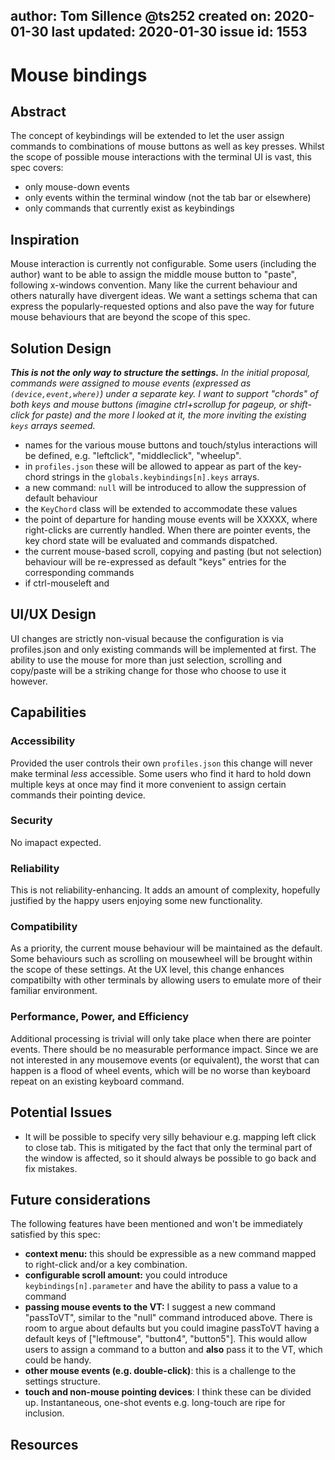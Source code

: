 author: Tom Sillence @ts252
created on: 2020-01-30
last updated: 2020-01-30
issue id: 1553
---

# Mouse bindings

## Abstract

The concept of keybindings will be extended to let the user assign commands to combinations of mouse buttons as well as key presses. Whilst the scope of possible mouse interactions with the terminal UI is vast, this spec covers:
  - only mouse-down events 
  - only events within the terminal window (not the tab bar or elsewhere)
  - only commands that currently exist as keybindings
  

## Inspiration

Mouse interaction is currently not configurable. Some users (including the author) want to be able to assign the middle mouse button to "paste", following x-windows convention. Many like the current behaviour and others naturally have divergent ideas. We want a settings schema that can express the popularly-requested options and also pave the way for future mouse behaviours that are beyond the scope of this spec.

## Solution Design

  ***This is not the only way to structure the settings.*** *In the initial proposal, commands were assigned to mouse events (expressed as `(device,event,where)`) under a separate key. I want to support "chords" of both keys and mouse buttons (imagine ctrl+scrollup for pageup, or shift-click for paste) and the more I looked at it, the more inviting the existing `keys` arrays seemed.*

  - names for the various mouse buttons and touch/stylus interactions will be defined, e.g. "leftclick", "middleclick", "wheelup".
  - in `profiles.json` these will be allowed to appear as part of the key-chord strings in the `globals.keybindings[n].keys` arrays.
  - a new command: `null` will be introduced to allow the suppression of default behaviour
  - the `KeyChord` class will be extended to accommodate these values
  - the point of departure for handing mouse events will be XXXXX, where right-clicks are currently handled. When there are pointer events, the key chord state will be evaluated and commands dispatched.
  - the current mouse-based scroll, copying and pasting (but not selection) behaviour will be re-expressed as default "keys" entries for the corresponding commands
  - if ctrl-mouseleft and 
  


## UI/UX Design

UI changes are strictly non-visual because the configuration is via profiles.json and only existing commands will be implemented at first. The ability to use the mouse for more than just selection, scrolling and copy/paste will be a striking change for those who choose to use it however.

## Capabilities

### Accessibility

Provided the user controls their own `profiles.json` this change will never make terminal *less* accessible. Some users who find it hard to hold down multiple keys at once may find it more convenient to assign certain commands their pointing device.

### Security

No imapact expected.

### Reliability

This is not reliability-enhancing. It adds an amount of complexity, hopefully justified by the happy users enjoying some new functionality.

### Compatibility

As a priority, the current mouse behaviour will be maintained as the default. Some behaviours such as scrolling on mousewheel will be brought within the scope of these settings. At the UX level, this change enhances compatibilty with other terminals by allowing users to emulate more of their familiar environment.

### Performance, Power, and Efficiency

Additional processing is trivial will only take place when there are pointer events. There should be no measurable performance impact. Since we are not interested in any mousemove events (or equivalent), the worst that can happen is a flood of wheel events, which will be no worse than keyboard repeat on an existing keyboard command.

## Potential Issues

  - It will be possible to specify very silly behaviour e.g. mapping left click to close tab. This is mitigated by the fact that only the terminal part of the window is affected, so it should always be possible to go back and fix mistakes.

## Future considerations

The following features have been mentioned and won't be immediately satisfied by this spec:
  - **context menu:** this should be expressible as a new command mapped to right-click and/or a key combination.
  - **configurable scroll amount:** you could introduce `keybindings[n].parameter` and have the ability to pass a value to a command
  - **passing mouse events to the VT:** I suggest a new command "passToVT", similar to the "null" command introduced above. There is room to argue about defaults but you could imagine passToVT having a default keys of ["leftmouse", "button4", "button5"]. This would allow users to assign a command to a button and **also** pass it to the VT, which could be handy.
  - **other mouse events (e.g. double-click)**: this is a challenge to the settings structure. 
  - **touch and non-mouse pointing devices**: I think these can be divided up. Instantaneous, one-shot events e.g. long-touch are ripe for inclusion.

## Resources
